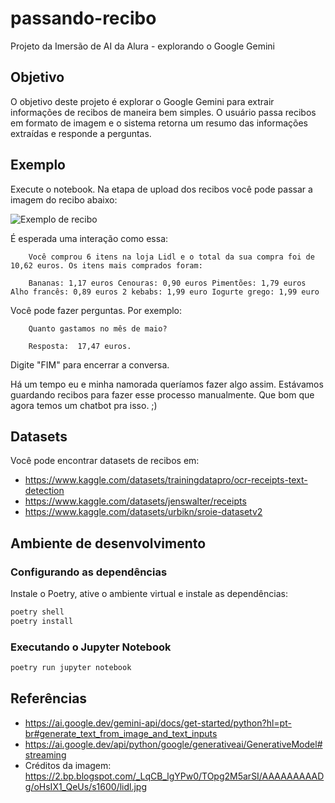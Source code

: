 # passando-recibo

Projeto da Imersão de AI da Alura - explorando o Google Gemini

## Objetivo

O objetivo deste projeto é explorar o Google Gemini para extrair informações de recibos
de maneira bem simples. O usuário passa recibos em formato de imagem e o sistema retorna
um resumo das informações extraídas e responde a perguntas.

## Exemplo

Execute o notebook. Na etapa de upload dos recibos você pode passar a imagem do recibo
abaixo:

![Exemplo de recibo](https://2.bp.blogspot.com/_LqCB_lgYPw0/TOpg2M5arSI/AAAAAAAAADg/oHsIX1_QeUs/s1600/lidl.jpg)

É esperada uma interação como essa:

```
    Você comprou 6 itens na loja Lidl e o total da sua compra foi de 10,62 euros. Os itens mais comprados foram:

    Bananas: 1,17 euros Cenouras: 0,90 euros Pimentões: 1,79 euros Alho francês: 0,89 euros 2 kebabs: 1,99 euro Iogurte grego: 1,99 euro
```

Você pode fazer perguntas. Por exemplo:

```
    Quanto gastamos no mês de maio?

    Resposta:  17,47 euros.
```

Digite "FIM" para encerrar a conversa.

Há um tempo eu e minha namorada queríamos fazer algo assim. Estávamos guardando recibos
para fazer esse processo manualmente. Que bom que agora temos um chatbot pra isso. ;)

## Datasets

Você pode encontrar datasets de recibos em:

* https://www.kaggle.com/datasets/trainingdatapro/ocr-receipts-text-detection
* https://www.kaggle.com/datasets/jenswalter/receipts
* https://www.kaggle.com/datasets/urbikn/sroie-datasetv2

## Ambiente de desenvolvimento

### Configurando as dependências

Instale o Poetry, ative o ambiente virtual e instale as dependências:

```bash
poetry shell
poetry install
```

### Executando o Jupyter Notebook

```bash
poetry run jupyter notebook
```

## Referências

* https://ai.google.dev/gemini-api/docs/get-started/python?hl=pt-br#generate_text_from_image_and_text_inputs
* https://ai.google.dev/api/python/google/generativeai/GenerativeModel#streaming
* Créditos da imagem: https://2.bp.blogspot.com/_LqCB_lgYPw0/TOpg2M5arSI/AAAAAAAAADg/oHsIX1_QeUs/s1600/lidl.jpg
